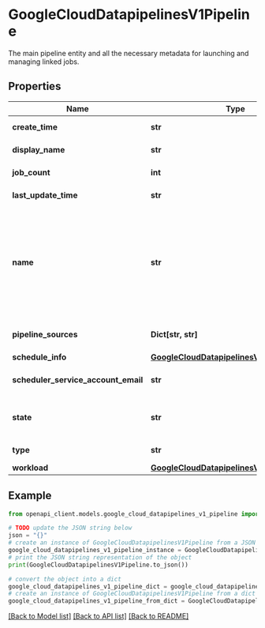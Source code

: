 # GoogleCloudDatapipelinesV1Pipeline

The main pipeline entity and all the necessary metadata for launching and managing linked jobs.

## Properties

Name | Type | Description | Notes
------------ | ------------- | ------------- | -------------
**create_time** | **str** | Output only. Immutable. The timestamp when the pipeline was initially created. Set by the Data Pipelines service. | [optional] [readonly] 
**display_name** | **str** | Required. The display name of the pipeline. It can contain only letters ([A-Za-z]), numbers ([0-9]), hyphens (-), and underscores (_). | [optional] 
**job_count** | **int** | Output only. Number of jobs. | [optional] [readonly] 
**last_update_time** | **str** | Output only. Immutable. The timestamp when the pipeline was last modified. Set by the Data Pipelines service. | [optional] [readonly] 
**name** | **str** | The pipeline name. For example: &#x60;projects/PROJECT_ID/locations/LOCATION_ID/pipelines/PIPELINE_ID&#x60;. * &#x60;PROJECT_ID&#x60; can contain letters ([A-Za-z]), numbers ([0-9]), hyphens (-), colons (:), and periods (.). For more information, see [Identifying projects](https://cloud.google.com/resource-manager/docs/creating-managing-projects#identifying_projects). * &#x60;LOCATION_ID&#x60; is the canonical ID for the pipeline&#39;s location. The list of available locations can be obtained by calling &#x60;google.cloud.location.Locations.ListLocations&#x60;. Note that the Data Pipelines service is not available in all regions. It depends on Cloud Scheduler, an App Engine application, so it&#39;s only available in [App Engine regions](https://cloud.google.com/about/locations#region). * &#x60;PIPELINE_ID&#x60; is the ID of the pipeline. Must be unique for the selected project and location. | [optional] 
**pipeline_sources** | **Dict[str, str]** | Immutable. The sources of the pipeline (for example, Dataplex). The keys and values are set by the corresponding sources during pipeline creation. | [optional] 
**schedule_info** | [**GoogleCloudDatapipelinesV1ScheduleSpec**](GoogleCloudDatapipelinesV1ScheduleSpec.md) |  | [optional] 
**scheduler_service_account_email** | **str** | Optional. A service account email to be used with the Cloud Scheduler job. If not specified, the default compute engine service account will be used. | [optional] 
**state** | **str** | Required. The state of the pipeline. When the pipeline is created, the state is set to &#39;PIPELINE_STATE_ACTIVE&#39; by default. State changes can be requested by setting the state to stopping, paused, or resuming. State cannot be changed through UpdatePipeline requests. | [optional] 
**type** | **str** | Required. The type of the pipeline. This field affects the scheduling of the pipeline and the type of metrics to show for the pipeline. | [optional] 
**workload** | [**GoogleCloudDatapipelinesV1Workload**](GoogleCloudDatapipelinesV1Workload.md) |  | [optional] 

## Example

```python
from openapi_client.models.google_cloud_datapipelines_v1_pipeline import GoogleCloudDatapipelinesV1Pipeline

# TODO update the JSON string below
json = "{}"
# create an instance of GoogleCloudDatapipelinesV1Pipeline from a JSON string
google_cloud_datapipelines_v1_pipeline_instance = GoogleCloudDatapipelinesV1Pipeline.from_json(json)
# print the JSON string representation of the object
print(GoogleCloudDatapipelinesV1Pipeline.to_json())

# convert the object into a dict
google_cloud_datapipelines_v1_pipeline_dict = google_cloud_datapipelines_v1_pipeline_instance.to_dict()
# create an instance of GoogleCloudDatapipelinesV1Pipeline from a dict
google_cloud_datapipelines_v1_pipeline_from_dict = GoogleCloudDatapipelinesV1Pipeline.from_dict(google_cloud_datapipelines_v1_pipeline_dict)
```
[[Back to Model list]](../README.md#documentation-for-models) [[Back to API list]](../README.md#documentation-for-api-endpoints) [[Back to README]](../README.md)


